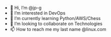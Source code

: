 - 👋 Hi, I’m @jp-g
- 👀 I’m interested in DevOps
- 🌱 I’m currently learning Python/AWS/Chess
- 💞️ I’m looking to collaborate on Technologies
- 📫 How to reach me my last name @linux.com

<!---
jp-g/jp-g is a ✨ special ✨ repository because its `README.md` (this file) appears on your GitHub profile.
You can click the Preview link to take a look at your changes.
--->
